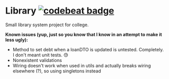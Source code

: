# Library [![codebeat badge](https://codebeat.co/badges/76d3643c-4775-438a-acdf-76f901dfb645)](https://codebeat.co/projects/github-com-alana91-library-master)

Small library system project for college.

**Known issues (yup, just so you know that I know in an attempt to make it less ugly):**
- Method to set debt when a loanDTO is updated is untested. Completely. I don't meant unit tests. :sweat:
- Nonexistent validations
- Wiring doesn't work when used in utils and actually breaks wiring elsewhere (?), so using singletons instead
